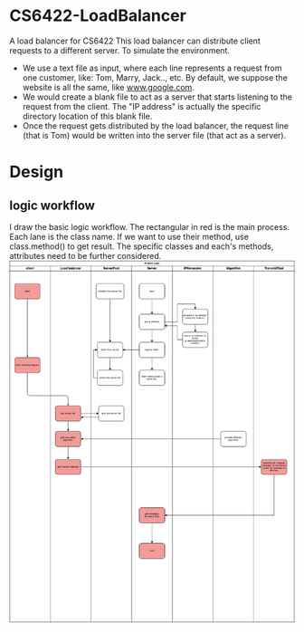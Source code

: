 # CS6422-LoadBalancer
A load balancer for CS6422
This load balancer can distribute client requests to a different server.
To simulate the environment. 
- We use a text file as input, where each line represents a request from one customer, like: Tom, Marry, Jack.., etc. By default, we suppose the website is all the same, like www.google.com.
- We would create a blank file to act as a server that starts listening to the request from the client. The "IP address" is actually the specific directory location of this blank file.
- Once the request gets distributed by the load balancer, the request line (that is Tom) would be written into the server file (that act as a server).

# Design
## logic workflow 
I draw the basic logic workflow. The rectangular in red is the main process. Each lane is the class name. If we want to use their method, use class.method() to get result. The specific classes and each's methods, attributes need to be further considered.
<img src="./pic/design_v1.png">


